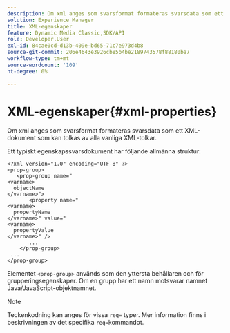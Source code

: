 ```yaml
---
description: Om xml anges som svarsformat formateras svarsdata som ett XML-dokument som kan tolkas av alla vanliga XML-tolkar.
solution: Experience Manager
title: XML-egenskaper
feature: Dynamic Media Classic,SDK/API
role: Developer,User
exl-id: 84cae0cd-d13b-409e-bd65-71c7e973d4b8
source-git-commit: 206e4643e3926cb85b4be2189743578f88180be7
workflow-type: tm+mt
source-wordcount: '109'
ht-degree: 0%

---
```


# XML-egenskaper{#xml-properties}

Om xml anges som svarsformat formateras svarsdata som ett XML-dokument som kan tolkas av alla vanliga XML-tolkar.

Ett typiskt egenskapssvarsdokument har följande allmänna struktur:

```
<?xml version="1.0" encoding="UTF-8" ?>
<prop-group>
   <prop-group name="
<varname>
  objectName
</varname>">
       <property name="
<varname>
  propertyName
</varname>" value="
<varname>
  propertyValue
</varname>" />
       ...
    </prop-group>
 ...
</prop-group>
```

Elementet `<prop-group>` används som den yttersta behållaren och för grupperingsegenskaper. Om en grupp har ett namn motsvarar namnet Java/JavaScript-objektnamnet.

>[!NOTE]
>
>Teckenkodning kan anges för vissa `req=` typer. Mer information finns i beskrivningen av det specifika `req=`kommandot.
